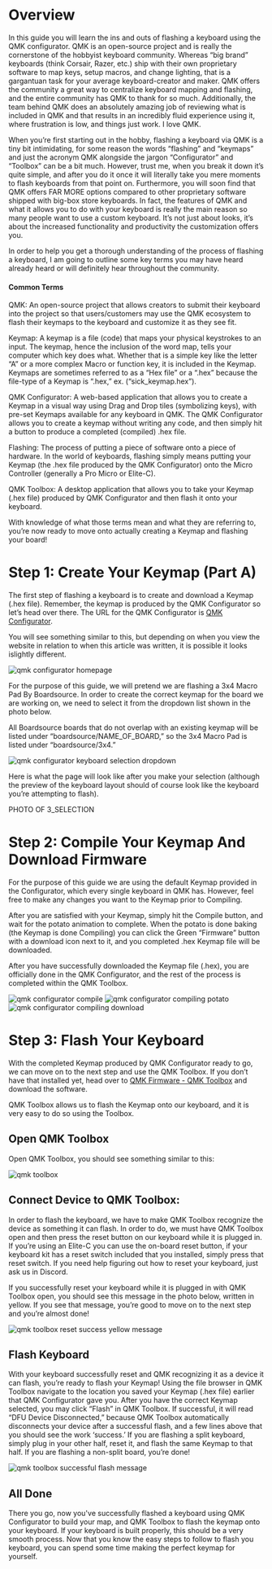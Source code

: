 # Overview

In this guide you will learn the ins and outs of flashing a keyboard using the QMK configurator. QMK is an open-source project and is really the cornerstone of the hobbyist keyboard community. Whereas “big brand” keyboards (think Corsair, Razer, etc.) ship with their own proprietary software to map keys, setup macros, and change lighting, that is a gargantuan task for your average keyboard-creator and maker. QMK offers the community a great way to centralize keyboard mapping and flashing, and the entire community has QMK to thank for so much. Additionally, the team behind QMK does an absolutely amazing job of reviewing what is included in QMK and that results in an incredibly fluid experience using it, where frustration is low, and things just work. I love QMK.

When you’re first starting out in the hobby, flashing a keyboard via QMK is a tiny bit intimidating, for some reason the words “flashing” and “keymaps” and just the acronym QMK  alongside the jargon “Configurator” and “Toolbox” can be a bit much. However, trust me, when you break it down it’s quite simple, and after you do it once it will literally take you mere moments to flash keyboards from that point on. Furthermore, you will soon find that QMK offers FAR MORE options compared to other proprietary software shipped with big-box store keyboards. In fact, the features of QMK and what it allows you to do with your keyboard is really the main reason so many people want to use a custom keyboard. It’s not just about looks, it’s about the increased functionality and productivity the customization offers you.

In order to help you get a thorough understanding of the process of flashing a keyboard, I am going to outline some key terms you may have heard already heard or will definitely hear throughout the community.

#### Common Terms

QMK: An open-source project that allows creators to submit their keyboard into the project so that users/customers may use the QMK ecosystem to flash their keymaps to the keyboard and customize it as they see fit.

Keymap: A keymap is a file (code) that maps your physical keystrokes to an input. The keymap, hence the inclusion of the word map, tells your computer which key does what. Whether that is a simple key like the letter “A” or a more complex Macro or function key, it is included in the Keymap. Keymaps are sometimes referred to as a “Hex file” or a “.hex” because the file-type of a Keymap is “.hex,” ex. (“sick_keymap.hex”).

QMK Configurator: A web-based application that allows you to create a Keymap in a visual way using Drag and Drop tiles (symbolizing keys), with pre-set Keymaps available for any keyboard in QMK. The QMK Configurator allows you to create a keymap without writing any code, and then simply hit a button to produce a completed (compiled) .hex file. 

Flashing: The process of putting a piece of software onto a piece of hardware. In the world of keyboards, flashing simply means putting your Keymap (the .hex file produced by the QMK Configurator) onto the Micro Controller (generally a Pro Micro or Elite-C).

QMK Toolbox: A desktop application that allows you to take your Keymap (.hex file) produced by QMK Configurator and then flash it onto your keyboard.

With knowledge of what those terms mean and what they are referring to, you’re now ready to move onto actually creating a Keymap and flashing your board!

# Step 1: Create Your Keymap (Part A)
The first step of flashing a keyboard is to create and download a Keymap (.hex file).  Remember, the keymap is produced by the QMK Configurator so let’s head over there. The URL for the QMK Configurator is [QMK Configurator](https://config.qmk.fm/).

You will see something similar to this, but depending on when you view the website in relation to when this article was written, it is possible it looks islightly different.

![qmk configurator homepage](https://boardsource.imgix.net/5289d5d7-c39f-4ce5-af6e-5fd9632f85ec.jpg)

For the purpose of this guide, we will pretend we are flashing a 3x4 Macro Pad By Boardsource. In order to create the correct keymap for the board we are working on, we need to select it from the dropdown list shown in the photo below.

All Boardsource boards that do not overlap with an existing keymap will be listed under “boardsource/NAME_OF_BOARD,” so the 3x4 Macro Pad is listed under “boardsource/3x4.”

![qmk configurator keyboard selection dropdown]()

Here is what the page will look like after you make your selection (although the preview of the keyboard layout should of course look like the keyboard you’re attempting to flash).

PHOTO OF 3_SELECTION


# Step 2:  Compile Your Keymap And Download Firmware
For the purpose of this guide we are using the default Keymap provided in the Configurator, which every single keyboard in QMK has. However, feel free to make any changes you want to the Keymap prior to Compiling.

After you are satisfied with your Keymap, simply hit the Compile button, and wait for the potato animation to complete.  When the potato is done baking (the Keymap is done Compiling) you can click the Green “Firmware” button with a download icon next to it, and you completed .hex Keymap file will be downloaded.

After you have successfully downloaded the Keymap file (.hex), you are officially done in the QMK Configurator, and the rest of the process is completed within the QMK Toolbox.

![qmk configurator compile](https://boardsource.imgix.net/67be2012-ebc8-42d4-aabb-acd4e27df777.jpg)
![qmk configurator compiling potato](https://boardsource.imgix.net/42f08c42-8bd5-4df2-b717-b5cb688a85ce.jpg)
![qmk configurator compiling download](https://boardsource.imgix.net/4a8f1e2b-644c-4cdc-a86d-83d255babbd5.jpg)

# Step 3:  Flash Your Keyboard
With the completed Keymap produced by QMK Configurator ready to go, we can move on to the next step and use the QMK Toolbox. If you don’t have that installed yet, head over to [QMK Firmware - QMK Toolbox](https://qmk.fm/toolbox/) and download the software.

QMK Toolbox allows us to flash the Keymap onto our keyboard, and it is very easy to do so using the Toolbox. 

## Open QMK Toolbox

Open QMK Toolbox, you should see something similar to this:

![qmk toolbox](https://boardsource.imgix.net/ec89f4c8-ea52-4536-95f9-18eb386f051a.jpg)

## Connect Device to QMK Toolbox: 

In order to flash the keyboard, we have to make QMK Toolbox recognize the device as something it can flash. In order to do, we must have QMK Toolbox open and then press the reset button on our keyboard while it is plugged in. If you’re using an Elite-C you can use the on-board reset button, if your keyboard kit has a reset switch included that you installed, simply press that reset switch. If you need help figuring out how to reset your keyboard, just ask us in Discord. 

If you successfully reset your keyboard while it is plugged in with QMK Toolbox open, you should see this message in the photo below, written in yellow. If you see that message, you’re good to move on to the next step and you’re almost done! 

![qmk toolbox reset success yellow message](https://boardsource.imgix.net/44a1b3f9-086c-45aa-946c-0bd966a99282.jpg)

## Flash Keyboard 

With your keyboard successfully reset and QMK recognizing it as a device it can flash, you’re ready to flash your Keymap! Using the file browser in QMK Toolbox navigate to the location you saved your Keymap (.hex file) earlier that QMK Configurator gave you. After you have the correct Keymap selected, you may click “Flash” in QMK Toolbox.  If successful, it will read “DFU Device Disconnected,” because QMK Toolbox automatically disconnects your device after a successful flash, and a few lines above that you should see the work ‘success.’ If you are flashing a split keyboard, simply plug in your other half, reset it, and flash the same Keymap to that half. If you are flashing a non-split board, you’re done!

![qmk toolbox successful flash message](https://boardsource.imgix.net/29e30042-a448-40c2-bab8-796e23dadceb.jpg)

## All Done

There you go, now you've successfully flashed a keyboard using QMK Configurator to build your map, and QMK Toolbox to flash the keymap onto your keyboard. If your keyboard is built properly, this should be a very smooth process.  Now that you know the easy steps to follow to flash you keyboard, you can spend some time making the perfect keymap for yourself.